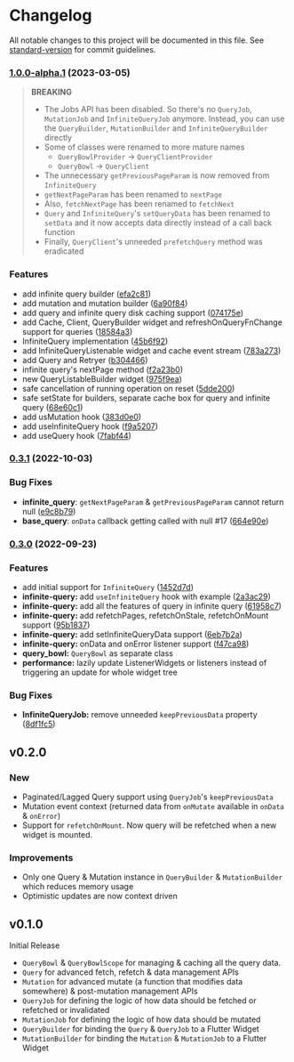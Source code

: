 # Changelog

All notable changes to this project will be documented in this file. See [standard-version](https://github.com/conventional-changelog/standard-version) for commit guidelines.

### [1.0.0-alpha.1](https://github.com/KRTirtho/fl-query/compare/v0.3.0...v1.0.0-alpha.1) (2023-03-05)

> **BREAKING**
> - The Jobs API has been disabled. So there's no `QueryJob`, `MutationJob` and `InfiniteQueryJob` anymore. Instead, you can use the `QueryBuilder`, `MutationBuilder` and `InfiniteQueryBuilder`  directly
> - Some of classes were renamed to more mature names
>   - `QueryBowlProvider` -> `QueryClientProvider`
>   - `QueryBowl` -> `QueryClient`
> - The unnecessary `getPreviousPageParam` is now removed from `InfiniteQuery`
> - `getNextPageParam` has been renamed to `nextPage`
> - Also, `fetchNextPage` has been renamed to `fetchNext`
> - `Query` and `InfiniteQuery`'s `setQueryData` has been renamed to `setData` and it now accepts data directly instead of a call back function
> - Finally, `QueryClient`'s unneeded `prefetchQuery` method was eradicated


### Features

* add infinite query builder ([efa2c81](https://github.com/KRTirtho/fl-query/commit/efa2c81505385eba0ba45f50c0debb9e4708804b))
* add mutation and mutation builder ([6a90f84](https://github.com/KRTirtho/fl-query/commit/6a90f847c90c242ec089ab85f9ec7201a9aacd06))
* add query and infinite query disk caching support ([074175e](https://github.com/KRTirtho/fl-query/commit/074175ed392370d5165d0573977af8d83422ac31))
* add Cache, Client, QueryBuilder widget and refreshOnQueryFnChange support for queries ([18584a3](https://github.com/KRTirtho/fl-query/commit/18584a3c57dbb1538fc18a48b41be11fbc11d094))
* InfiniteQuery implementation ([45b6f92](https://github.com/KRTirtho/fl-query/commit/45b6f92316ca1496e47462eb67aea64f43f8d9c1))
* add InfiniteQueryListenable widget and cache event stream ([783a273](https://github.com/KRTirtho/fl-query/commit/783a2737b18283478d65082e236629188c124e6b))
* add Query and Retryer ([b304466](https://github.com/KRTirtho/fl-query/commit/b304466d73654a89c9582b8211b063ae8c661454))
* infinite query's nextPage method ([f2a23b0](https://github.com/KRTirtho/fl-query/commit/f2a23b085cd657a1612d87749f6592b4d67814c5))
* new QueryListableBuilder widget ([975f9ea](https://github.com/KRTirtho/fl-query/commit/975f9eafe14d2ae235a67c173622f16ef850e8e7))
* safe cancellation of running operation on reset ([5dde200](https://github.com/KRTirtho/fl-query/commit/5dde200c84836aba676708c2dd2682a861edb289))
* safe setState for builders, separate cache box for query and infinite query ([68e60c1](https://github.com/KRTirtho/fl-query/commit/68e60c1914d321bb8e23516966bafc990ea2bc31))
* add usMutation hook ([383d0e0](https://github.com/KRTirtho/fl-query/commit/383d0e0a85d7db6ee30bc336cb849f4ea401a8f1))
* add useInfiniteQuery hook ([f9a5207](https://github.com/KRTirtho/fl-query/commit/f9a520740321ababa3974e232562b32364062a35))
* add useQuery hook ([7fabf44](https://github.com/KRTirtho/fl-query/commit/7fabf44756ed36aaa4481583167735bc18f97ad1))


### [0.3.1](https://github.com/KRTirtho/fl-query/compare/v0.3.0...v0.3.1) (2022-10-03)

### Bug Fixes
* **infinite_query**: `getNextPageParam` & `getPreviousPageParam` cannot return null ([e9c8b79](https://github.com/KRTirtho/fl-query/commit/e9c8b7903b430187c802ad46b51447c0760f5e0d))
* **base_query**: `onData` callback getting called with null #17 ([664e90e](https://github.com/KRTirtho/fl-query/commit/664e90e60488e408bb76fa8681d6557528731259))



### [0.3.0](https://github.com/KRTirtho/fl-query/compare/v0.2.0...v0.3.0) (2022-09-23)


### Features

* add initial support for `InfiniteQuery` ([1452d7d](https://github.com/KRTirtho/fl-query/commit/1452d7d79e14ef933391221f245c8bff1e869af6))
* **infinite-query:** add `useInfiniteQuery` hook with example ([2a3ac29](https://github.com/KRTirtho/fl-query/commit/2a3ac29f64971fe534fa70600e8be4490429304e))
* **infinite-query:** add all the features of query in infinite query ([61958c7](https://github.com/KRTirtho/fl-query/commit/61958c7d9499921387c646cc27ab9d6202694804))
* **infinite-query:** add refetchPages, refetchOnStale, refetchOnMount support ([95b1837](https://github.com/KRTirtho/fl-query/commit/95b183762021b51df7225adb66f3330e8d84bd96))
* **infinite-query:** add setInfiniteQueryData support ([6eb7b2a](https://github.com/KRTirtho/fl-query/commit/6eb7b2a4293b64243e36307a70720601a76878a3))
* **infinite-query:** onData and onError listener support ([f47ca98](https://github.com/KRTirtho/fl-query/commit/f47ca98472ccd3eecf49ae348225332c8a2f61ea))
* **query_bowl:** `QueryBowl` as separate class
* **performance:** lazily update ListenerWidgets or listeners instead of triggering an update for whole widget tree


### Bug Fixes

* **InfiniteQueryJob:** remove unneeded `keepPreviousData` property ([8df1fc5](https://github.com/KRTirtho/fl-query/commit/8df1fc54c326b62ea1f4df0b4b472ef88198ef4d))

## v0.2.0

### New
- Paginated/Lagged Query support using `QueryJob`'s `keepPreviousData`
- Mutation event context (returned data from `onMutate` available in `onData` & `onError`)
- Support for `refetchOnMount`. Now query will be refetched when a new widget is mounted.

### Improvements
- Only one Query & Mutation instance in `QueryBuilder` & `MutationBuilder` which reduces memory usage
- Optimistic updates are now context driven


## v0.1.0

Initial Release

- `QueryBowl` & `QueryBowlScope` for managing & caching all the query data.
- `Query` for advanced fetch, refetch & data management APIs
- `Mutation` for advanced mutate (a function that modifies data somewhere) & post-mutation management APIs
- `QueryJob` for defining the logic of how data should be fetched or refetched or invalidated
- `MutationJob` for defining the logic of how data should be mutated
- `QueryBuilder` for binding the `Query` & `QueryJob` to a Flutter Widget
- `MutationBuilder` for binding the `Mutation` & `MutationJob` to a Flutter Widget